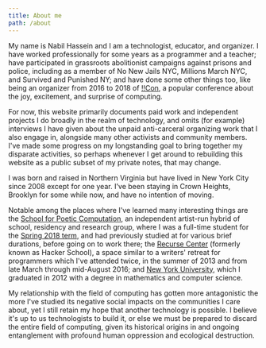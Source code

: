 ```yaml
---
title: About me
path: /about
---
```

My name is Nabil Hassein and I am a technologist, educator, and organizer.
I have worked professionally for some years as a programmer and a teacher;
have participated in grassroots abolitionist campaigns against prisons and police, including as a member of No New Jails NYC, Millions March NYC, and Survived and Punished NY;
and have done some other things too, like being an organizer from 2016 to 2018 of [!!Con](http://bangbangcon.com), a popular conference about the joy, excitement, and surprise of computing.

For now, this website primarily documents paid work and independent projects I do broadly in the realm of technology, and omits (for example) interviews I have given about the unpaid anti-carceral organizing work that I also engage in, alongside many other activists and community members.
I've made some progress on my longstanding goal to bring together my disparate activities, so perhaps whenever I get around to rebuilding this website as a public subset of my private notes, that may change.

I was born and raised in Northern Virginia but have lived in New York City since 2008 except for one year.
I've been staying in Crown Heights, Brooklyn for some while now, and have no intention of moving.

Notable among the places where I've learned many interesting things are
the [School for Poetic Computation](http://sfpc.io), an independent artist-run hybrid of school, residency and research group, where I was a full-time student for the [Spring 2018 term](https://medium.com/sfpc/sfpc-spring-2018-students-and-teachers-794423c223e3), and had previously studied at for various brief durations, before going on to work there;
the [Recurse Center](https://recurse.com) (formerly known as Hacker School), a space similar to a writers' retreat for programmers which I've attended twice, in the summer of 2013 and from late March through mid-August 2016;
and [New York University](https://www.nyu.edu), which I graduated in 2012 with a degree in mathematics and computer science.

My relationship with the field of computing has gotten more antagonistic the more I've studied its negative social impacts on the communities I care about, yet I still retain my hope that another technology is possible.
I believe it's up to us technologists to build it, or else we must be prepared to discard the entire field of computing, given its historical origins in and ongoing entanglement with profound human oppression and ecological destruction.
